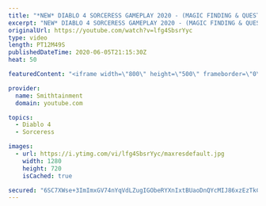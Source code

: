 ```yaml
---
title: "*NEW* DIABLO 4 SORCERESS GAMEPLAY 2020 - (MAGIC FINDING & QUESTING)"
excerpt: "NEW* DIABLO 4 SORCERESS GAMEPLAY 2020 - (MAGIC FINDING & QUESTING) The sorc is one of my favorite classes to play on almost any game."
originalUrl: https://youtube.com/watch?v=lfg4SbsrYyc
type: video
length: PT12M49S
publishedDateTime: 2020-06-05T21:15:30Z
heat: 50

featuredContent: "<iframe width=\"800\" height=\"500\" frameborder=\"0\" src=\"https://www.youtube.com/embed/lfg4SbsrYyc\" allow=\"accelerometer; autoplay; encrypted-media; gyroscope; picture-in-picture\" allowfullscreen></iframe>"

provider:
  name: Smithtainment
  domain: youtube.com

topics:
  - Diablo 4
  - Sorceress

images:
  - url: https://i.ytimg.com/vi/lfg4SbsrYyc/maxresdefault.jpg
    width: 1280
    height: 720
    isCached: true

secured: "6SC7XWse+3ImImxGV74nYqVdLZugIGObeRYXnIxtBUaoDnQYcMIJ86xzEzTkC4IlmTHHUr5Uf28hDhK+tiFwqeXafNhda4vjUCet2CcCvcSXULcc0xsq9WWoRgsUrOqQfpJFiT+AidQKkkFeJNoZNKebgxYb2zZkmYXVQnOBbI/7e0TJMgFiQkswdaRDJlLVd4kK9mY6ylqJDr4VCbmuZWdW6bhQ0hEwcU8+zaUelLPUuMAzRthn9i0JSMEXtKt+jZNfpysfAeJYQqw5Tj92S7HUothfQVOzHhuF8geR8NuG2TkmMTB3uLwBsgy2A6jbZK8LfpQtv1rtSjElEfnNeMSo9Fx6WA3xIhnwPCAuVIaAGxcGC1pTF72y/tYPDo0UYY/pzuhH49OgR8xXu4J3ra3P3s1CFP0owDIxslkPKYo=;/fAfLJvIQeQL5UKlkn6yVw=="
---
```


